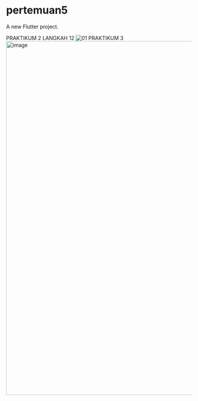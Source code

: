 # pertemuan5

A new Flutter project.

PRAKTIKUM 2 LANGKAH 12
![01](https://github.com/taristadwi/Flutter-Fundamental/assets/119827471/e87d2de1-404f-4a2e-872f-5a37f807618f)
PRAKTIKUM 3
<img width="960" alt="image" src="https://github.com/taristadwi/Flutter-Fundamental/assets/119827471/84e1463e-a0fd-4bfe-a081-68ede08ccbb9">






